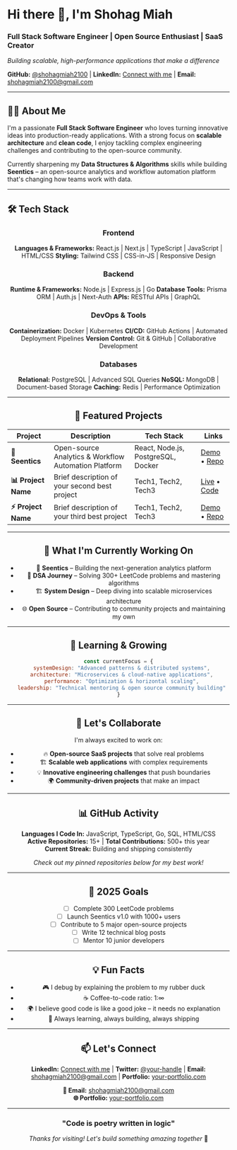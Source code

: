 # Hi there 👋, I'm Shohag Miah

### Full Stack Software Engineer | Open Source Enthusiast | SaaS Creator

*Building scalable, high-performance applications that make a difference*

**GitHub:** [@shohagmiah2100](https://github.com/shohagmiah2100) | **LinkedIn:** [Connect with me](https://linkedin.com/in/your-profile) | **Email:** [shohagmiah2100@gmail.com](mailto:shohagmiah2100@gmail.com)

---

## 👨‍💻 About Me

I'm a passionate **Full Stack Software Engineer** who loves turning innovative ideas into production-ready applications. With a strong focus on **scalable architecture** and **clean code**, I enjoy tackling complex engineering challenges and contributing to the open-source community.

Currently sharpening my **Data Structures & Algorithms** skills while building **Seentics** – an open-source analytics and workflow automation platform that's changing how teams work with data.

---

## 🛠️ Tech Stack

<div align="center">

### Frontend
**Languages & Frameworks:** React.js | Next.js | TypeScript | JavaScript | HTML/CSS
**Styling:** Tailwind CSS | CSS-in-JS | Responsive Design

### Backend
**Runtime & Frameworks:** Node.js | Express.js | Go
**Database Tools:** Prisma ORM | Auth.js | Next-Auth
**APIs:** RESTful APIs | GraphQL

### DevOps & Tools
**Containerization:** Docker | Kubernetes
**CI/CD:** GitHub Actions | Automated Deployment Pipelines
**Version Control:** Git & GitHub | Collaborative Development

### Databases
**Relational:** PostgreSQL | Advanced SQL Queries
**NoSQL:** MongoDB | Document-based Storage
**Caching:** Redis | Performance Optimization

---

## 🚀 Featured Projects

| Project | Description | Tech Stack | Links |
|---------|-------------|------------|--------|
| **🎯 Seentics** | Open-source Analytics & Workflow Automation Platform | React, Node.js, PostgreSQL, Docker | [Demo](link) • [Repo](link) |
| **📊 Project Name** | Brief description of your second best project | Tech1, Tech2, Tech3 | [Live](link) • [Code](link) |
| **⚡ Project Name** | Brief description of your third best project | Tech1, Tech2, Tech3 | [Demo](link) • [Repo](link) |

---

## 🔭 What I'm Currently Working On

- 🚀 **Seentics** – Building the next-generation analytics platform
- 🧠 **DSA Journey** – Solving 300+ LeetCode problems and mastering algorithms
- 🏗️ **System Design** – Deep diving into scalable microservices architecture
- 🌐 **Open Source** – Contributing to community projects and maintaining my own

---

## 🌱 Learning & Growing

```javascript
const currentFocus = {
  systemDesign: "Advanced patterns & distributed systems",
  architecture: "Microservices & cloud-native applications",
  performance: "Optimization & horizontal scaling",
  leadership: "Technical mentoring & open source community building"
}
```

---

## 🤝 Let's Collaborate

I'm always excited to work on:

- 🔥 **Open-source SaaS projects** that solve real problems
- 🏗️ **Scalable web applications** with complex requirements  
- 💡 **Innovative engineering challenges** that push boundaries
- 🌍 **Community-driven projects** that make an impact

---

## 📊 GitHub Activity

**Languages I Code In:** JavaScript, TypeScript, Go, SQL, HTML/CSS  
**Active Repositories:** 15+ | **Total Contributions:** 500+ this year  
**Current Streak:** Building and shipping consistently  

*Check out my pinned repositories below for my best work!*

---

## 🎯 2025 Goals

- [ ] Complete 300 LeetCode problems
- [ ] Launch Seentics v1.0 with 1000+ users
- [ ] Contribute to 5 major open-source projects
- [ ] Write 12 technical blog posts
- [ ] Mentor 10 junior developers

---

## 💡 Fun Facts

- 🎮 I debug by explaining the problem to my rubber duck
- ☕ Coffee-to-code ratio: 1:∞
- 🌍 I believe good code is like a good joke – it needs no explanation
- 🚀 Always learning, always building, always shipping

---

## 📫 Let's Connect

**LinkedIn:** [Connect with me](https://linkedin.com/in/your-profile) | **Twitter:** [@your-handle](https://twitter.com/your-handle) | **Email:** [shohagmiah2100@gmail.com](mailto:shohagmiah2100@gmail.com) | **Portfolio:** [your-portfolio.com](https://your-portfolio.com)

**📧 Email:** shohagmiah2100@gmail.com  
**🌐 Portfolio:** [your-portfolio.com](https://your-portfolio.com)

---

<div align="center">

### "Code is poetry written in logic" 

*Thanks for visiting! Let's build something amazing together* 🚀

</div>
